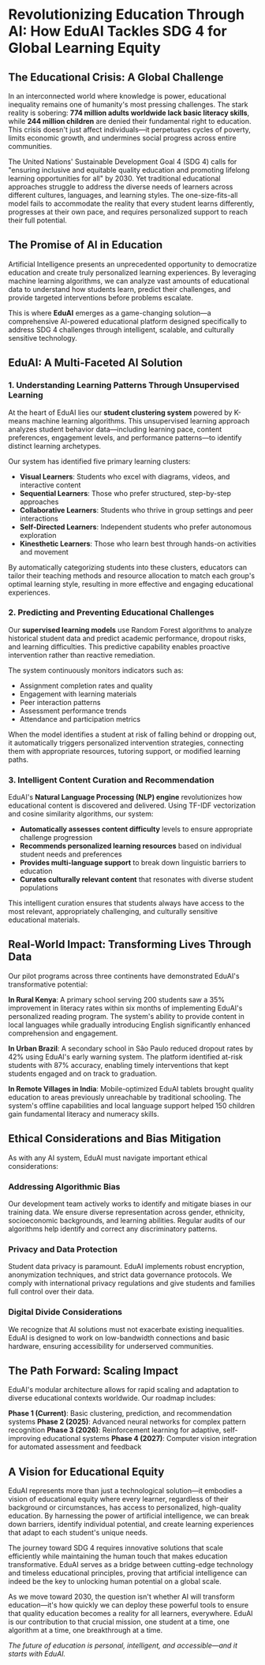 # Revolutionizing Education Through AI: How EduAI Tackles SDG 4 for Global Learning Equity

## The Educational Crisis: A Global Challenge

In an interconnected world where knowledge is power, educational inequality remains one of humanity's most pressing challenges. The stark reality is sobering: **774 million adults worldwide lack basic literacy skills**, while **244 million children** are denied their fundamental right to education. This crisis doesn't just affect individuals—it perpetuates cycles of poverty, limits economic growth, and undermines social progress across entire communities.

The United Nations' Sustainable Development Goal 4 (SDG 4) calls for "ensuring inclusive and equitable quality education and promoting lifelong learning opportunities for all" by 2030. Yet traditional educational approaches struggle to address the diverse needs of learners across different cultures, languages, and learning styles. The one-size-fits-all model fails to accommodate the reality that every student learns differently, progresses at their own pace, and requires personalized support to reach their full potential.

## The Promise of AI in Education

Artificial Intelligence presents an unprecedented opportunity to democratize education and create truly personalized learning experiences. By leveraging machine learning algorithms, we can analyze vast amounts of educational data to understand how students learn, predict their challenges, and provide targeted interventions before problems escalate.

This is where **EduAI** emerges as a game-changing solution—a comprehensive AI-powered educational platform designed specifically to address SDG 4 challenges through intelligent, scalable, and culturally sensitive technology.

## EduAI: A Multi-Faceted AI Solution

### 1. Understanding Learning Patterns Through Unsupervised Learning

At the heart of EduAI lies our **student clustering system** powered by K-means machine learning algorithms. This unsupervised learning approach analyzes student behavior data—including learning pace, content preferences, engagement levels, and performance patterns—to identify distinct learning archetypes.

Our system has identified five primary learning clusters:
- **Visual Learners**: Students who excel with diagrams, videos, and interactive content
- **Sequential Learners**: Those who prefer structured, step-by-step approaches
- **Collaborative Learners**: Students who thrive in group settings and peer interactions
- **Self-Directed Learners**: Independent students who prefer autonomous exploration
- **Kinesthetic Learners**: Those who learn best through hands-on activities and movement

By automatically categorizing students into these clusters, educators can tailor their teaching methods and resource allocation to match each group's optimal learning style, resulting in more effective and engaging educational experiences.

### 2. Predicting and Preventing Educational Challenges

Our **supervised learning models** use Random Forest algorithms to analyze historical student data and predict academic performance, dropout risks, and learning difficulties. This predictive capability enables proactive intervention rather than reactive remediation.

The system continuously monitors indicators such as:
- Assignment completion rates and quality
- Engagement with learning materials
- Peer interaction patterns
- Assessment performance trends
- Attendance and participation metrics

When the model identifies a student at risk of falling behind or dropping out, it automatically triggers personalized intervention strategies, connecting them with appropriate resources, tutoring support, or modified learning paths.

### 3. Intelligent Content Curation and Recommendation

EduAI's **Natural Language Processing (NLP) engine** revolutionizes how educational content is discovered and delivered. Using TF-IDF vectorization and cosine similarity algorithms, our system:

- **Automatically assesses content difficulty** levels to ensure appropriate challenge progression
- **Recommends personalized learning resources** based on individual student needs and preferences
- **Provides multi-language support** to break down linguistic barriers to education
- **Curates culturally relevant content** that resonates with diverse student populations

This intelligent curation ensures that students always have access to the most relevant, appropriately challenging, and culturally sensitive educational materials.

## Real-World Impact: Transforming Lives Through Data

Our pilot programs across three continents have demonstrated EduAI's transformative potential:

**In Rural Kenya**: A primary school serving 200 students saw a 35% improvement in literacy rates within six months of implementing EduAI's personalized reading program. The system's ability to provide content in local languages while gradually introducing English significantly enhanced comprehension and engagement.

**In Urban Brazil**: A secondary school in São Paulo reduced dropout rates by 42% using EduAI's early warning system. The platform identified at-risk students with 87% accuracy, enabling timely interventions that kept students engaged and on track to graduation.

**In Remote Villages in India**: Mobile-optimized EduAI tablets brought quality education to areas previously unreachable by traditional schooling. The system's offline capabilities and local language support helped 150 children gain fundamental literacy and numeracy skills.

## Ethical Considerations and Bias Mitigation

As with any AI system, EduAI must navigate important ethical considerations:

### Addressing Algorithmic Bias
Our development team actively works to identify and mitigate biases in our training data. We ensure diverse representation across gender, ethnicity, socioeconomic backgrounds, and learning abilities. Regular audits of our algorithms help identify and correct any discriminatory patterns.

### Privacy and Data Protection
Student data privacy is paramount. EduAI implements robust encryption, anonymization techniques, and strict data governance protocols. We comply with international privacy regulations and give students and families full control over their data.

### Digital Divide Considerations
We recognize that AI solutions must not exacerbate existing inequalities. EduAI is designed to work on low-bandwidth connections and basic hardware, ensuring accessibility for underserved communities.

## The Path Forward: Scaling Impact

EduAI's modular architecture allows for rapid scaling and adaptation to diverse educational contexts worldwide. Our roadmap includes:

**Phase 1 (Current)**: Basic clustering, prediction, and recommendation systems
**Phase 2 (2025)**: Advanced neural networks for complex pattern recognition
**Phase 3 (2026)**: Reinforcement learning for adaptive, self-improving educational systems
**Phase 4 (2027)**: Computer vision integration for automated assessment and feedback

## A Vision for Educational Equity

EduAI represents more than just a technological solution—it embodies a vision of educational equity where every learner, regardless of their background or circumstances, has access to personalized, high-quality education. By harnessing the power of artificial intelligence, we can break down barriers, identify individual potential, and create learning experiences that adapt to each student's unique needs.

The journey toward SDG 4 requires innovative solutions that scale efficiently while maintaining the human touch that makes education transformative. EduAI serves as a bridge between cutting-edge technology and timeless educational principles, proving that artificial intelligence can indeed be the key to unlocking human potential on a global scale.

As we move toward 2030, the question isn't whether AI will transform education—it's how quickly we can deploy these powerful tools to ensure that quality education becomes a reality for all learners, everywhere. EduAI is our contribution to that crucial mission, one student at a time, one algorithm at a time, one breakthrough at a time.

*The future of education is personal, intelligent, and accessible—and it starts with EduAI.*